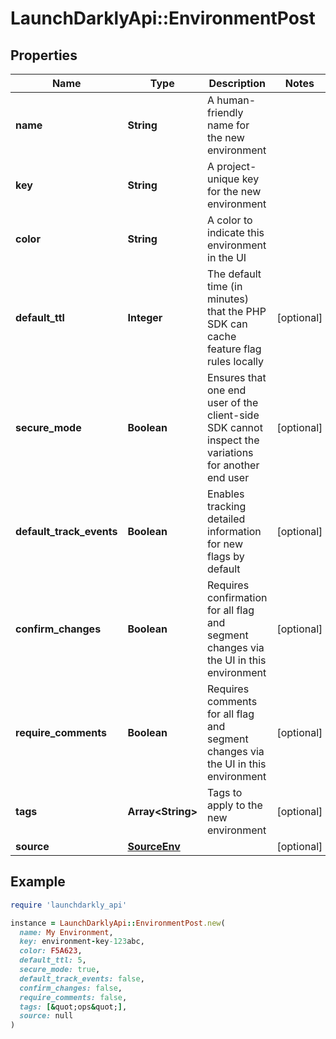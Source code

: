 # LaunchDarklyApi::EnvironmentPost

## Properties

| Name | Type | Description | Notes |
| ---- | ---- | ----------- | ----- |
| **name** | **String** | A human-friendly name for the new environment |  |
| **key** | **String** | A project-unique key for the new environment |  |
| **color** | **String** | A color to indicate this environment in the UI |  |
| **default_ttl** | **Integer** | The default time (in minutes) that the PHP SDK can cache feature flag rules locally | [optional] |
| **secure_mode** | **Boolean** | Ensures that one end user of the client-side SDK cannot inspect the variations for another end user | [optional] |
| **default_track_events** | **Boolean** | Enables tracking detailed information for new flags by default | [optional] |
| **confirm_changes** | **Boolean** | Requires confirmation for all flag and segment changes via the UI in this environment | [optional] |
| **require_comments** | **Boolean** | Requires comments for all flag and segment changes via the UI in this environment | [optional] |
| **tags** | **Array&lt;String&gt;** | Tags to apply to the new environment | [optional] |
| **source** | [**SourceEnv**](SourceEnv.md) |  | [optional] |

## Example

```ruby
require 'launchdarkly_api'

instance = LaunchDarklyApi::EnvironmentPost.new(
  name: My Environment,
  key: environment-key-123abc,
  color: F5A623,
  default_ttl: 5,
  secure_mode: true,
  default_track_events: false,
  confirm_changes: false,
  require_comments: false,
  tags: [&quot;ops&quot;],
  source: null
)
```

